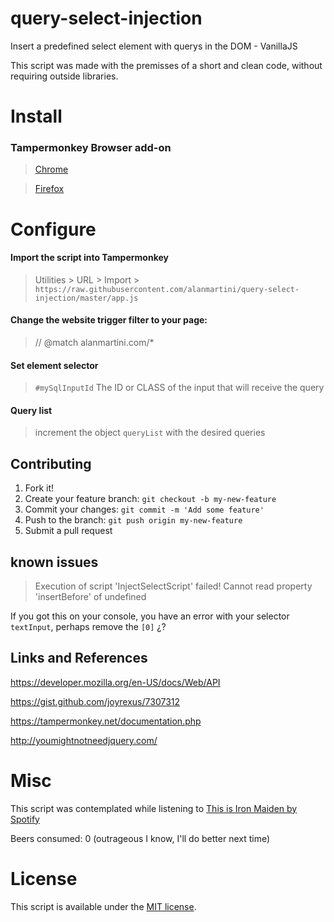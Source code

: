 # query-select-injection
Insert a predefined select element with querys in the DOM - VanillaJS

This script was made with the premisses of a short and clean code, without requiring outside libraries.

# Install

### Tampermonkey Browser add-on
> [Chrome](https://chrome.google.com/webstore/detail/tampermonkey/dhdgffkkebhmkfjojejmpbldmpobfkfo?hl=pt-BR)
 
> [Firefox](https://addons.mozilla.org/pt-BR/firefox/addon/tampermonkey/)



# Configure

#### Import the script into Tampermonkey 

> Utilities > URL > Import > ```https://raw.githubusercontent.com/alanmartini/query-select-injection/master/app.js```


#### Change the website trigger filter to your page: 
> // @match        alanmartini.com/*

#### Set element selector
> `#mySqlInputId` The ID or CLASS of the input that will receive the query
    
#### Query list
> increment the object `queryList` with the desired queries

## Contributing
1. Fork it!
2. Create your feature branch: `git checkout -b my-new-feature`
3. Commit your changes: `git commit -m 'Add some feature'`
4. Push to the branch: `git push origin my-new-feature`
5. Submit a pull request

## known issues

> Execution of script 'InjectSelectScript' failed! Cannot read property 'insertBefore' of undefined

If you got this on your console, you have an error with your selector ``textInput``, perhaps remove the ``[0]`` ¿?  

## Links and References
https://developer.mozilla.org/en-US/docs/Web/API

https://gist.github.com/joyrexus/7307312

https://tampermonkey.net/documentation.php

http://youmightnotneedjquery.com/


# Misc
This script was contemplated while listening to [This is Iron Maiden by Spotify](https://open.spotify.com/user/spotify/playlist/37i9dQZF1DXagb3XZSnOQ8?si=wVkFDBZZSja04Y-6Uu2qHA)

Beers consumed: 0 (outrageous I know, I'll do better next time)


# License
This script is available under the [MIT license](https://tldrlegal.com/license/mit-license).